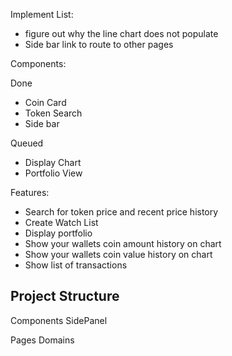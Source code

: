 Implement List: 

* figure out why the line chart does not populate
* Side bar link to route to other pages 



Components: 

Done
* Coin Card 
* Token Search
* Side bar

Queued
* Display Chart
* Portfolio View


Features: 

* Search for token price and recent price history 
* Create Watch List 
* Display portfolio 
* Show your wallets coin amount history on chart
* Show your wallets coin value history on chart 
* Show list of transactions 


## Project Structure
Components
    SidePanel

Pages
Domains